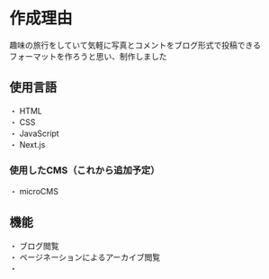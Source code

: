 # 作成理由
趣味の旅行をしていて気軽に写真とコメントをブログ形式で投稿できる<br>
フォーマットを作ろうと思い、制作しました

## 使用言語
・ HTML  
・ CSS  
・ JavaScript  
・ Next.js

### 使用したCMS（これから追加予定）
・ microCMS  

## 機能
・ ブログ閲覧  
・ ページネーションによるアーカイブ閲覧  
・
